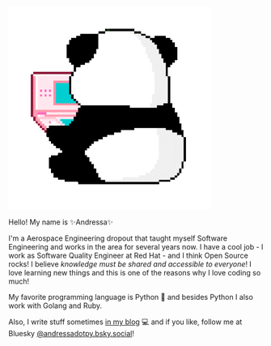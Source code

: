 ![pandinha](pandinha.gif)

Hello! My name is :sparkles:Andressa:sparkles:  
  
I'm a Aerospace Engineering dropout that taught myself Software Engineering and works in the area for several years now. I have a cool job - I work as Software Quality Engineer at Red Hat - and I think Open Source rocks! I believe *knowledge must be shared and accessible to everyone*! I love learning new things and this is one of the reasons why I love coding so much!  
  
My favorite programming language is Python :snake: and besides Python I also work with Golang and Ruby.
  
Also, I write stuff sometimes [in my blog](https://andressa.dev/) :computer: and if you like, follow me at Bluesky [@andressadotpy.bsky.social](https://bsky.app/profile/andressadotpy.bsky.social)!
